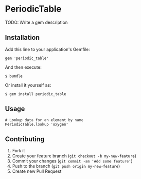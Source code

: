 # PeriodicTable

TODO: Write a gem description

## Installation

Add this line to your application's Gemfile:

    gem 'periodic_table'

And then execute:

    $ bundle

Or install it yourself as:

    $ gem install periodic_table

## Usage

    # Lookup data for an element by name
    PeriodicTable.lookup 'oxygen'

## Contributing

1. Fork it
2. Create your feature branch (`git checkout -b my-new-feature`)
3. Commit your changes (`git commit -am 'Add some feature'`)
4. Push to the branch (`git push origin my-new-feature`)
5. Create new Pull Request
